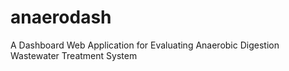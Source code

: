 # anaerodash
A Dashboard Web Application for Evaluating Anaerobic Digestion Wastewater Treatment System
